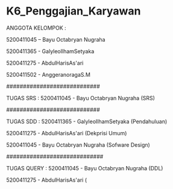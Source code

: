 # K6_Penggajian_Karyawan
ANGGOTA KELOMPOK :

5200411045 – Bayu Octabryan Nugraha

5200411365 - GalyleoIlhamSetyaka

5200411275 - AbdulHarisAs'ari

5200411502 - AnggeranoragaS.M

############################

TUGAS SRS :
5200411045 - Bayu Octabryan Nugraha (SRS)

############################

TUGAS SDD :
5200411365 - GalyleoIlhamSetyaka (Pendahuluan)

5200411275 - AbdulHarisAs'ari (Dekprisi Umum)

5200411045 - Bayu Octabryan Nugraha (Sofware Design)

#############################

TUGAS QUERY  :
5200411045 - Bayu Octabryan Nugraha (DDL)

5200411275 - AbdulHarisAs'ari (
